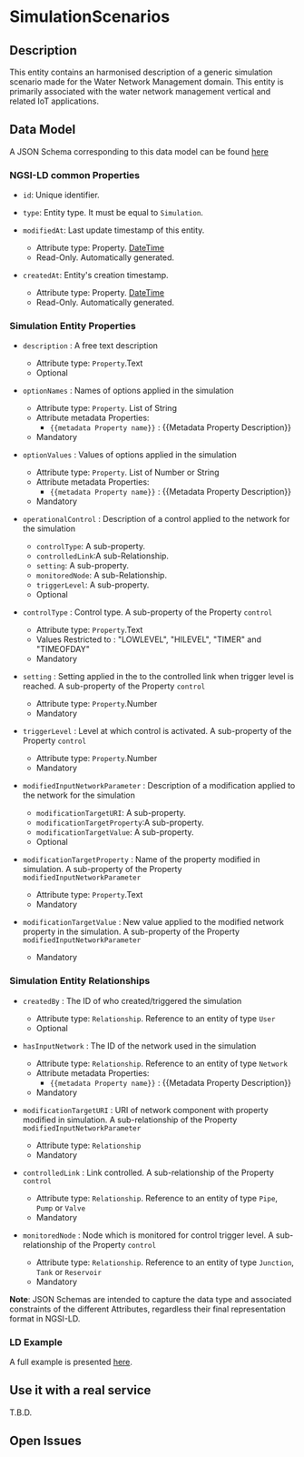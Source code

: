 # SimulationScenarios

## Description
This entity contains an harmonised description of a generic simulation scenario made for the Water Network Management domain. This entity is primarily associated with the water network management vertical and related IoT applications.

## Data Model

A JSON Schema corresponding to this data model can be found [here](../schema.json)

### NGSI-LD common Properties
-   `id`: Unique identifier.

-   `type`: Entity type. It must be equal to `Simulation`.

-   `modifiedAt`: Last update timestamp of this
    entity.

    -   Attribute type: Property. [DateTime](https://schema.org/DateTime)
    -   Read-Only. Automatically generated.

-   `createdAt`: Entity's creation timestamp.

    -   Attribute type: Property. [DateTime](https://schema.org/DateTime)
    -   Read-Only. Automatically generated.

### Simulation Entity Properties

-   `description` : A free text description
    -   Attribute type: `Property`.Text
    -   Optional

-   `optionNames` : Names of options applied in the simulation

    -   Attribute type: `Property`. List of String
    -   Attribute metadata Properties:
        -   `{{metadata Property name}}` : {{Metadata Property Description}}
    -   Mandatory

-   `optionValues` : Values of options applied in the simulation

    -   Attribute type: `Property`. List of Number or String
    -   Attribute metadata Properties:
        -   `{{metadata Property name}}` : {{Metadata Property Description}}
    -   Mandatory

-   `operationalControl` : Description of a control applied to the network for the simulation
    -   `controlType`: A sub-property.
    -   `controlledLink`:A sub-Relationship.
    -   `setting`: A sub-property.
    -   `monitoredNode`: A sub-Relationship.
    -   `triggerLevel`: A sub-property.
    -   Optional

-   `controlType` : Control type. A sub-property of the Property `control`
    -   Attribute type: `Property`.Text
    -  Values Restricted to :  "LOWLEVEL", "HILEVEL", "TIMER" and "TIMEOFDAY"
    -   Mandatory

-   `setting` : Setting applied in the to the controlled link when trigger level is reached. A sub-property of the Property `control`
    -   Attribute type: `Property`.Number
    -   Mandatory

-   `triggerLevel` : Level at which control is activated. A sub-property of the Property `control`
    -   Attribute type: `Property`.Number
    -   Mandatory

-   `modifiedInputNetworkParameter` : Description of a modification applied to the network for the simulation
    -   `modificationTargetURI`: A sub-property.
    -   `modificationTargetProperty`:A sub-property.
    -   `modificationTargetValue`: A sub-property.
    -   Optional

-   `modificationTargetProperty` : Name of the property modified in simulation. A sub-property of the Property `modifiedInputNetworkParameter`
    -   Attribute type: `Property`.Text
    -   Mandatory

-   `modificationTargetValue` : New value applied to the modified network property in the simulation. A sub-property of the Property `modifiedInputNetworkParameter`
    -   Mandatory


### Simulation Entity Relationships

-   `createdBy` : The ID of who created/triggered the simulation
    -   Attribute type: `Relationship`. Reference to an entity of type `User`
    -   Optional

-   `hasInputNetwork` : The ID of the network used in the simulation

    -   Attribute type: `Relationship`. Reference to an entity of type `Network`
    -   Attribute metadata Properties:
        -   `{{metadata Property name}}` : {{Metadata Property Description}}
    -   Mandatory

-   `modificationTargetURI` : URI of network component with property modified in simulation. A sub-relationship of the Property `modifiedInputNetworkParameter`
    -   Attribute type: `Relationship`
    -   Mandatory

-   `controlledLink` : Link controlled. A sub-relationship of the Property `control`
    -   Attribute type: `Relationship`. Reference to an entity of type `Pipe`, `Pump` or `Valve`
    -   Mandatory

-   `monitoredNode` : Node which is monitored for control trigger level. A sub-relationship of the Property `control`
    -   Attribute type: `Relationship`. Reference to an entity of type `Junction`, `Tank` or `Reservoir`
    -   Mandatory


**Note**: JSON Schemas are intended to capture the data type and associated
constraints of the different Attributes, regardless their final representation
format in NGSI-LD.


### LD Example

A full example is presented [here](../example-normalized-ld.jsonld).

## Use it with a real service

T.B.D.

## Open Issues